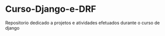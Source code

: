 # Curso-Django-e-DRF
Repositorio dedicado a projetos e atividades efetuados durante o curso de django
